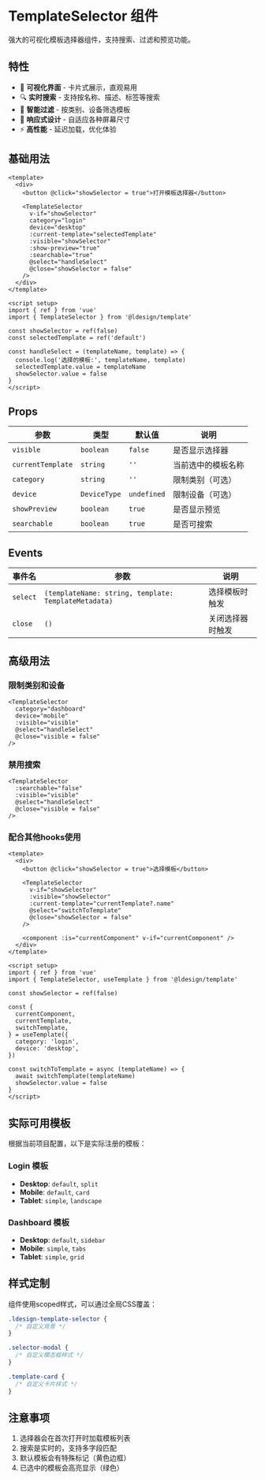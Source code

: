 # TemplateSelector 组件

强大的可视化模板选择器组件，支持搜索、过滤和预览功能。

## 特性

- 🎨 **可视化界面** - 卡片式展示，直观易用
- 🔍 **实时搜索** - 支持按名称、描述、标签等搜索
- 🎯 **智能过滤** - 按类别、设备筛选模板
- 📱 **响应式设计** - 自适应各种屏幕尺寸
- ⚡ **高性能** - 延迟加载，优化体验

## 基础用法

```vue
<template>
  <div>
    <button @click="showSelector = true">打开模板选择器</button>
    
    <TemplateSelector
      v-if="showSelector"
      category="login"
      device="desktop"
      :current-template="selectedTemplate"
      :visible="showSelector"
      :show-preview="true"
      :searchable="true"
      @select="handleSelect"
      @close="showSelector = false"
    />
  </div>
</template>

<script setup>
import { ref } from 'vue'
import { TemplateSelector } from '@ldesign/template'

const showSelector = ref(false)
const selectedTemplate = ref('default')

const handleSelect = (templateName, template) => {
  console.log('选择的模板:', templateName, template)
  selectedTemplate.value = templateName
  showSelector.value = false
}
</script>
```

## Props

| 参数 | 类型 | 默认值 | 说明 |
|------|------|--------|------|
| `visible` | `boolean` | `false` | 是否显示选择器 |
| `currentTemplate` | `string` | `''` | 当前选中的模板名称 |
| `category` | `string` | `''` | 限制类别（可选） |
| `device` | `DeviceType` | `undefined` | 限制设备（可选） |
| `showPreview` | `boolean` | `true` | 是否显示预览 |
| `searchable` | `boolean` | `true` | 是否可搜索 |

## Events

| 事件名 | 参数 | 说明 |
|--------|------|------|
| `select` | `(templateName: string, template: TemplateMetadata)` | 选择模板时触发 |
| `close` | `()` | 关闭选择器时触发 |

## 高级用法

### 限制类别和设备

```vue
<TemplateSelector
  category="dashboard"
  device="mobile"
  :visible="visible"
  @select="handleSelect"
  @close="visible = false"
/>
```

### 禁用搜索

```vue
<TemplateSelector
  :searchable="false"
  :visible="visible"
  @select="handleSelect"
  @close="visible = false"
/>
```

### 配合其他hooks使用

```vue
<template>
  <div>
    <button @click="showSelector = true">选择模板</button>
    
    <TemplateSelector
      v-if="showSelector"
      :visible="showSelector"
      :current-template="currentTemplate?.name"
      @select="switchToTemplate"
      @close="showSelector = false"
    />
    
    <component :is="currentComponent" v-if="currentComponent" />
  </div>
</template>

<script setup>
import { ref } from 'vue'
import { TemplateSelector, useTemplate } from '@ldesign/template'

const showSelector = ref(false)

const {
  currentComponent,
  currentTemplate,
  switchTemplate,
} = useTemplate({
  category: 'login',
  device: 'desktop',
})

const switchToTemplate = async (templateName) => {
  await switchTemplate(templateName)
  showSelector.value = false
}
</script>
```

## 实际可用模板

根据当前项目配置，以下是实际注册的模板：

### Login 模板

- **Desktop**: `default`, `split`
- **Mobile**: `default`, `card`
- **Tablet**: `simple`, `landscape`

### Dashboard 模板

- **Desktop**: `default`, `sidebar`
- **Mobile**: `simple`, `tabs`
- **Tablet**: `simple`, `grid`

## 样式定制

组件使用scoped样式，可以通过全局CSS覆盖：

```css
.ldesign-template-selector {
  /* 自定义背景 */
}

.selector-modal {
  /* 自定义模态框样式 */
}

.template-card {
  /* 自定义卡片样式 */
}
```

## 注意事项

1. 选择器会在首次打开时加载模板列表
2. 搜索是实时的，支持多字段匹配
3. 默认模板会有特殊标记（黄色边框）
4. 已选中的模板会高亮显示（绿色）

